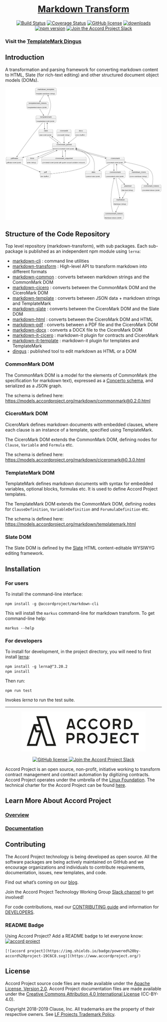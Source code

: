 <h1 align="center">
  <a href="https://github.com/accordproject/markdown-transform">
    Markdown Transform
  <a/>
</h1>

<p align="center">
  <a href="https://github.com/accordproject/markdown-transform/actions?query=workflow%3Apublish"><img src="https://github.com/accordproject/markdown-transform/workflows/build/badge.svg?branch=main" alt="Build Status"></a>
  <a href="https://coveralls.io/github/accordproject/markdown-transform?branch=main"><img src="https://coveralls.io/repos/github/accordproject/markdown-transform/badge.svg?branch=main" alt="Coverage Status"></a>
  <a href="./LICENSE"><img src="https://img.shields.io/github/license/accordproject/markdown-transform?color=bright-green" alt="GitHub license"></a>
  <a href="https://www.npmjs.com/package/@accordproject/markdown-cli"><img src="https://img.shields.io/npm/dm/@accordproject/markdown-cli" alt="downloads"></a>
  <a href="https://badge.fury.io/js/%40accordproject%2Fmarkdown-cli"><img src="https://badge.fury.io/js/%40accordproject%2Fmarkdown-cli.svg" alt="npm version"></a>
  <a href="https://accord-project-slack-signup.herokuapp.com/">
    <img src="https://img.shields.io/badge/Accord%20Project-Join%20Slack-blue" alt="Join the Accord Project Slack"/>
  </a>
</p>

### Visit the [TemplateMark Dingus](https://templatemark-dingus.netlify.app)

## Introduction

A transformation and parsing framework for converting markdown content to HTML, Slate (for rich-text editing) and other structured document object models (DOMs).

![Transformations](./packages/markdown-transform/transformations.png)

## Structure of the Code Repository

Top level repository (markdown-transform), with sub packages. Each sub-package is published as an independent npm module using `lerna`:
* [markdown-cli](https://github.com/accordproject/markdown-transform/tree/main/packages/markdown-cli) : command line utilities
* [markdown-transform](https://github.com/accordproject/markdown-transform/tree/main/packages/markdown-transform) : High-level API to transform markdown into different formats
* [markdown-common](https://github.com/accordproject/markdown-transform/tree/main/packages/markdown-common) : converts between markdown strings and the CommonMark DOM
* [markdown-cicero](https://github.com/accordproject/markdown-transform/tree/main/packages/markdown-cicero) : converts between the CommonMark DOM and the CiceroMark DOM
* [markdown-template](https://github.com/accordproject/markdown-transform/tree/main/packages/markdown-template) : converts between JSON data + markdown strings and TemplateMark
* [markdown-slate](https://github.com/accordproject/markdown-transform/tree/main/packages/markdown-slate) : converts between the CiceroMark DOM and the Slate DOM
* [markdown-html](https://github.com/accordproject/markdown-transform/tree/main/packages/markdown-html) : converts between the CiceroMark DOM and HTML
* [markdown-pdf](https://github.com/accordproject/markdown-transform/tree/main/packages/markdown-pdf) : converts between a PDF file and the CiceroMark DOM
* [markdown-docx](https://github.com/accordproject/markdown-transform/tree/main/packages/markdown-docx) : converts a DOCX file to the CiceroMark DOM
* [markdown-it-cicero](https://github.com/accordproject/markdown-transform/tree/main/packages/markdown-it-cicero) : markdown-it plugin for contracts and CiceroMark
* [markdown-it-template](https://github.com/accordproject/markdown-transform/tree/main/packages/markdown-it-template) : markdown-it plugin for templates and TemplateMark
* [dingus](https://github.com/accordproject/markdown-transform/tree/main/packages/dingus) : published tool to edit markdown as HTML or a DOM

###  CommonMark DOM

The CommonMark DOM is a model for the elements of CommonMark (the specification for markdown text), expressed as a [Concerto schema](https://github.com/accordproject/concerto), and serialized as a JSON graph.

The schema is defined here: https://models.accordproject.org/markdown/commonmark@0.2.0.html

###  CiceroMark DOM

CiceroMark defines markdown documents with embedded clauses, where each clause is an instance of a template, specified using TemplateMark.

The CiceroMark DOM extends the CommonMark DOM, defining nodes for `Clause`, `Variable` and `Formula` etc.

The schema is defined here: https://models.accordproject.org/markdown/ciceromark@0.3.0.html

###  TemplateMark DOM

TemplateMark defines markdown documents with syntax for embedded variables, optional blocks, formulas etc. It is used to define Accord Project templates.

The TemplateMark DOM extends the CommonMark DOM, defining nodes for `ClauseDefinition`, `VariableDefinition` and `ForumulaDefinition` etc.

The schema is defined here: https://models.accordproject.org/markdown/templatemark.html

###  Slate DOM

The Slate DOM is defined by the [Slate](https://www.slatejs.org) HTML content-editable WYSIWYG editing framework.

## Installation

### For users

To install the command-line interface:

```
npm install -g @accordproject/markdown-cli
```

This will install the `markus` command-line for markdown transform. To get command-line help:
```
markus --help
```

### For developers

To install for development, in the project directory, you will need to first install [lerna](https://lerna.js.org):
```
npm install -g lerna@^3.20.2
npm install
```

Then run:

```
npm run test
```

Invokes _lerna_ to run the test suite.

---

<p align="center">
  <a href="https://www.accordproject.org/">
    <img src="assets/APLogo.png" alt="Accord Project Logo" width="400" />
  </a>
</p>

<p align="center">
  <a href="./LICENSE">
    <img src="https://img.shields.io/github/license/accordproject/cicero?color=bright-green" alt="GitHub license">
  </a>
  <a href="https://accord-project-slack-signup.herokuapp.com/">
    <img src="https://img.shields.io/badge/Accord%20Project-Join%20Slack-blue" alt="Join the Accord Project Slack"/>
  </a>
</p>

Accord Project is an open source, non-profit, initiative working to transform contract management and contract automation by digitizing contracts. Accord Project operates under the umbrella of the [Linux Foundation][linuxfound]. The technical charter for the Accord Project can be found [here][charter].

## Learn More About Accord Project

### [Overview][apmain]

### [Documentation][apdoc]

## Contributing

The Accord Project technology is being developed as open source. All the software packages are being actively maintained on GitHub and we encourage organizations and individuals to contribute requirements, documentation, issues, new templates, and code.

Find out what’s coming on our [blog][apblog].

Join the Accord Project Technology Working Group [Slack channel][apslack] to get involved!

For code contributions, read our [CONTRIBUTING guide][contributing] and information for [DEVELOPERS][developers].

### README Badge

Using Accord Project? Add a README badge to let everyone know: [![accord project](https://img.shields.io/badge/powered%20by-accord%20project-19C6C8.svg)](https://www.accordproject.org/)

```
[![accord project](https://img.shields.io/badge/powered%20by-accord%20project-19C6C8.svg)](https://www.accordproject.org/)
```

## License <a name="license"></a>

Accord Project source code files are made available under the [Apache License, Version 2.0][apache].
Accord Project documentation files are made available under the [Creative Commons Attribution 4.0 International License][creativecommons] (CC-BY-4.0).

Copyright 2018-2019 Clause, Inc. All trademarks are the property of their respective owners. See [LF Projects Trademark Policy](https://lfprojects.org/policies/trademark-policy/).

[linuxfound]: https://www.linuxfoundation.org
[charter]: https://github.com/accordproject/governance/blob/main/accord-project-technical-charter.md
[apmain]: https://accordproject.org/ 
[apblog]: https://medium.com/@accordhq
[apdoc]: https://docs.accordproject.org/
[apslack]: https://accord-project-slack-signup.herokuapp.com

[contributing]: https://github.com/accordproject/markdown-transform/blob/main/CONTRIBUTING.md
[developers]: https://github.com/accordproject/markdown-transform/blob/main/DEVELOPERS.md

[apache]: https://github.com/accordproject/markdown-transform/blob/main/LICENSE
[creativecommons]: http://creativecommons.org/licenses/by/4.0/